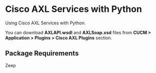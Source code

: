 # Cisco AXL Services with Python

Using Cisco AXL Services with Python.

You can download **AXLAPI.wsdl** and **AXLSoap.xsd** files from **CUCM > Application > Plugins > Cisco AXL Plugins** section.

## Package Requirements

Zeep
